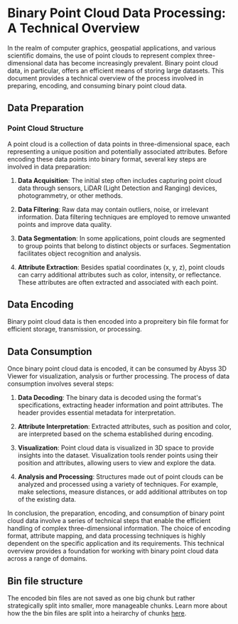 # Binary Point Cloud Data Processing: A Technical Overview

In the realm of computer graphics, geospatial applications, and various scientific domains, the use of point clouds to represent complex three-dimensional data has become increasingly prevalent. Binary point cloud data, in particular, offers an efficient means of storing large datasets. This document provides a technical overview of the process involved in preparing, encoding, and consuming binary point cloud data.

## Data Preparation

### Point Cloud Structure

A point cloud is a collection of data points in three-dimensional space, each representing a unique position and potentially associated attributes. Before encoding these data points into binary format, several key steps are involved in data preparation:

1. **Data Acquisition**: The initial step often includes capturing point cloud data through sensors, LiDAR (Light Detection and Ranging) devices, photogrammetry, or other methods.

2. **Data Filtering**: Raw data may contain outliers, noise, or irrelevant information. Data filtering techniques are employed to remove unwanted points and improve data quality.

3. **Data Segmentation**: In some applications, point clouds are segmented to group points that belong to distinct objects or surfaces. Segmentation facilitates object recognition and analysis.

4. **Attribute Extraction**: Besides spatial coordinates (x, y, z), point clouds can carry additional attributes such as color, intensity, or reflectance. These attributes are often extracted and associated with each point.

## Data Encoding

Binary point cloud data is then encoded into a propreitery bin file format for efficient storage, transmission, or processing.

## Data Consumption

Once binary point cloud data is encoded, it can be consumed by Abyss 3D Viewer for visualization, analysis or further processing. The process of data consumption involves several steps:

1. **Data Decoding**: The binary data is decoded using the format's specifications, extracting header information and point attributes. The header provides essential metadata for interpretation.

2. **Attribute Interpretation**: Extracted attributes, such as position and color, are interpreted based on the schema established during encoding.

3. **Visualization**: Point cloud data is visualized in 3D space to provide insights into the dataset. Visualization tools render points using their position and attributes, allowing users to view and explore the data.

4. **Analysis and Processing**: Structures made out of point clouds can be analyzed and processed using a variety of techniques. For example, make selections, measure distances, or add additional attributes on top of the existing data.

In conclusion, the preparation, encoding, and consumption of binary point cloud data involve a series of technical steps that enable the efficient handling of complex three-dimensional information. The choice of encoding format, attribute mapping, and data processing techniques is highly dependent on the specific application and its requirements. This technical overview provides a foundation for working with binary point cloud data across a range of domains.

## Bin file structure

The encoded bin files are not saved as one big chunk but rather strategically split into smaller, more manageable chunks. Learn more about how the the bin files are split into a heirarchy of chunks [here](./octree-heirarchy.md).
